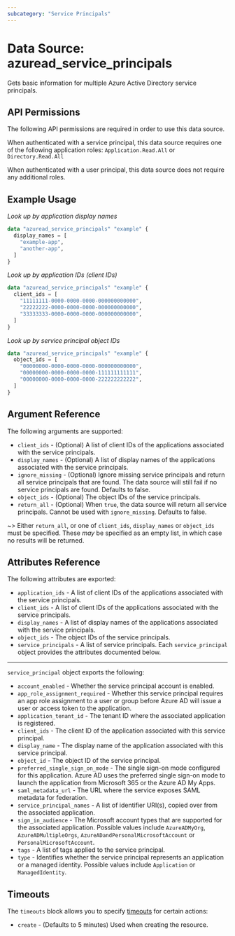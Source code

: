```yaml
---
subcategory: "Service Principals"
---
```


# Data Source: azuread_service_principals

Gets basic information for multiple Azure Active Directory service principals.

## API Permissions

The following API permissions are required in order to use this data source.

When authenticated with a service principal, this data source requires one of the following application roles: `Application.Read.All` or `Directory.Read.All`

When authenticated with a user principal, this data source does not require any additional roles.

## Example Usage

*Look up by application display names*

```terraform
data "azuread_service_principals" "example" {
  display_names = [
    "example-app",
    "another-app",
  ]
}
```

*Look up by application IDs (client IDs)*

```terraform
data "azuread_service_principals" "example" {
  client_ids = [
    "11111111-0000-0000-0000-000000000000",
    "22222222-0000-0000-0000-000000000000",
    "33333333-0000-0000-0000-000000000000",
  ]
}
```

*Look up by service principal object IDs*

```terraform
data "azuread_service_principals" "example" {
  object_ids = [
    "00000000-0000-0000-0000-000000000000",
    "00000000-0000-0000-0000-111111111111",
    "00000000-0000-0000-0000-222222222222",
  ]
}
```

## Argument Reference

The following arguments are supported:

* `client_ids` - (Optional) A list of client IDs of the applications associated with the service principals.
* `display_names` - (Optional) A list of display names of the applications associated with the service principals.
* `ignore_missing` - (Optional) Ignore missing service principals and return all service principals that are found. The data source will still fail if no service principals are found. Defaults to false.
* `object_ids` - (Optional) The object IDs of the service principals.
* `return_all` - (Optional) When `true`, the data source will return all service principals. Cannot be used with `ignore_missing`. Defaults to false.

~> Either `return_all`, or one of `client_ids`, `display_names` or `object_ids` must be specified. These _may_ be specified as an empty list, in which case no results will be returned.

## Attributes Reference

The following attributes are exported:

* `application_ids` - A list of client IDs of the applications associated with the service principals.
* `client_ids` - A list of client IDs of the applications associated with the service principals.
* `display_names` - A list of display names of the applications associated with the service principals.
* `object_ids` - The object IDs of the service principals.
* `service_principals` - A list of service principals. Each `service_principal` object provides the attributes documented below.

---

`service_principal` object exports the following:

* `account_enabled` - Whether the service principal account is enabled.
* `app_role_assignment_required` - Whether this service principal requires an app role assignment to a user or group before Azure AD will issue a user or access token to the application.
* `application_tenant_id` - The tenant ID where the associated application is registered.
* `client_ids` - The client ID of the application associated with this service principal.
* `display_name` - The display name of the application associated with this service principal.
* `object_id` - The object ID of the service principal.
* `preferred_single_sign_on_mode` - The single sign-on mode configured for this application. Azure AD uses the preferred single sign-on mode to launch the application from Microsoft 365 or the Azure AD My Apps.
* `saml_metadata_url` - The URL where the service exposes SAML metadata for federation.
* `service_principal_names` - A list of identifier URI(s), copied over from the associated application.
* `sign_in_audience` - The Microsoft account types that are supported for the associated application. Possible values include `AzureADMyOrg`, `AzureADMultipleOrgs`, `AzureADandPersonalMicrosoftAccount` or `PersonalMicrosoftAccount`.
* `tags` - A list of tags applied to the service principal.
* `type` - Identifies whether the service principal represents an application or a managed identity. Possible values include `Application` or `ManagedIdentity`.

## Timeouts

The `timeouts` block allows you to specify [timeouts](https://www.terraform.io/language/resources/syntax#operation-timeouts) for certain actions:

* `create` - (Defaults to 5 minutes) Used when creating the resource.
